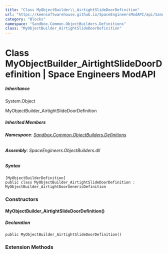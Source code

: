 ```yaml
---
title: "Class MyObjectBuilder\\_AirtightSlideDoorDefinition"
url: "https://keensoftwarehouse.github.io/SpaceEngineersModAPI/api/Sandbox.Common.ObjectBuilders.Definitions.MyObjectBuilder_AirtightSlideDoorDefinition.html"
category: "Blocks"
namespace: "Sandbox.Common.ObjectBuilders.Definitions"
class: "MyObjectBuilder_AirtightSlideDoorDefinition"
---
```


# Class MyObjectBuilder\_AirtightSlideDoorDefinition | Space Engineers ModAPI

##### Inheritance

System.Object

MyObjectBuilder\_AirtightSlideDoorDefinition

##### Inherited Members

###### **Namespace**: [Sandbox.Common.ObjectBuilders.Definitions](https://keensoftwarehouse.github.io/SpaceEngineersModAPI/api/Sandbox.Common.ObjectBuilders.Definitions.html)

###### **Assembly**: SpaceEngineers.ObjectBuilders.dll

##### Syntax

```
[MyObjectBuilderDefinition]
public class MyObjectBuilder_AirtightSlideDoorDefinition : MyObjectBuilder_AirtightDoorGenericDefinition
```

### Constructors

#### MyObjectBuilder\_AirtightSlideDoorDefinition()

##### Declaration

```
public MyObjectBuilder_AirtightSlideDoorDefinition()
```

### Extension Methods